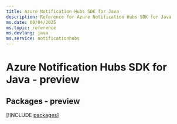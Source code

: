 ```yaml
---
title: Azure Notification Hubs SDK for Java
description: Reference for Azure Notification Hubs SDK for Java
ms.date: 08/04/2025
ms.topic: reference
ms.devlang: java
ms.service: notificationhubs
---
```

# Azure Notification Hubs SDK for Java - preview
## Packages - preview
[!INCLUDE [packages](notification-hubs-index.md)]